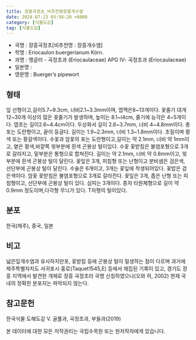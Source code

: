 ```yaml
---
title: 장흥곡정초_비추천명장흥개수염
date: 2024-07-23 03:58:20 +0800
category: [식물도감]
tag: [식물도감]
---
```




- 국명 : 장흥곡정초[비추천명 : 장흥개수염]
- 학명 : Eriocaulon buergerianum Körn.
- 과명 : 앵글러 - 곡정초과 (Eriocaulaceae) APG Ⅳ- 곡정초과 (Eriocaulaceae)
- 일본명 : 
- 영문명 : Buerger’s pipewort


## 형태
잎 선형이고,길이5.7~9.3cm, 너비2.1~3.3mm이며, 엽맥은8~13개이다. 꽃줄기 대개12~30개 이상의 많은 꽃줄기가 발생하며, 높이는 8.1~l4cm, 줄기에 능각은 4~5개이다. 엽초는 길이2.6~4.4cm이다. 두상화서 길이 2.6~3.7mm, 너비 4~4.8mm이다. 총포는 도란형이고, 끝이 둥글다. 길이는 1.9~2.3mm, 너비 1.3~1.8mm이다. 초질이며 황색 또는 황갈색이다. 수꽃과 암꽃의 포는 도란형이고,길이는 약 2.1mm, 너비 약 1mm이고, 옅은 황색,바깥쪽 윗부분에 흰색 곤봉상 털이있다. 수꽃 꽃받침은 불염포형으로 3개로 갈라지고, 밑부분은 통형으로 합쳐진다. 길이는 약 2.1mm, 너비 약 0.8mm이고, 윗부분에 흰색 곤봉상 털이 달린다. 꽃잎은 3개, 피침형 또는 난형이고 분비샘은 검은색, 선단부에 곤봉상 털이 달린다. 수술은 6개이고, 3개는 꽃잎에 착생되어있다. 꽃밥은 검은색이다. 암꽃 꽃받침은 불염포형으로 3개로 갈라진다. 꽃잎은 3개, 좁은 난형 또는 피침형이고, 선단부에 곤봉상 털이 있다. 심피는 3개이다. 종자 타원체형으로 길이 약 0.9mm 정도이며,다각형  무늬가 있다. T자형의 털이있다.
## 분포
한국(제주), 중국, 일본
## 비고
넓은잎개수염과 유사하지만포, 꽃받침 등에 곤봉상 털이 밀생하는 점이 다르며 과거에 제주특별자치도 서귀포시 홍로(Taquet1545,E) 등에서 채집된 기록이 있고, 경기도 장흥 지역에서 발견한 개체로 장흥 곡정초라 국명 신칭하였으나(오와 허, 2002) 현재 국내의 정확한 분포지는 파악되지 않는다.
## 참고문헌
한국식물 도해도감 Ⅴ. 골풀과, 곡정초과, 부들과(2019)






본 데이터에 대한 모든 저작권리는 국립수목원 또는 원저작자에게 있습니다.
